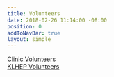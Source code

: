 ```yaml
---
title: Volunteers
date: 2018-02-26 11:14:00 -08:00
position: 0
addToNavBar: true
layout: simple
---
```


<div class="row">

<div class="col-sm-3 offset-sm-3">
<a class="btn btn-lg btn-block btn-success" href="www.knightslandingclinic.org/get-involved/undergraduate-volunteer-application.html">
Clinic Volunteers</a>
</div>

<div class="col-sm-3">
<a class="btn btn-lg btn-block btn-primary" href="www.knightslandingclinic.org/get-involved/klhep-volunteer-application.html">KLHEP Volunteers</a>
</div>

</div>